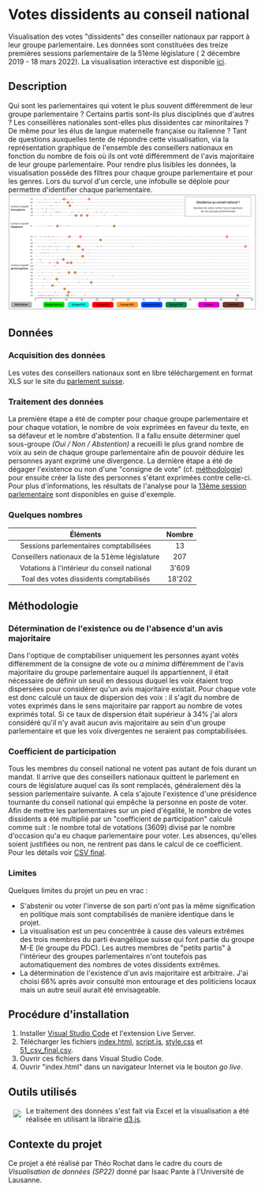 # Votes dissidents au conseil national
Visualisation des votes "dissidents" des conseiller nationaux par rapport à leur groupe parlementaire. Les données sont constituées des treize premières sessions parlementaire de la 51ème législature ( 2 décembre 2019 - 18 mars 2022). La visualisation interactive est disponible [ici](https://theor98.github.io/).

## Description
Qui sont les parlementaires qui votent le plus souvent différemment de leur groupe parlementaire ? Certains partis sont-ils plus disciplinés que d'autres ? Les conseillères nationales sont-elles plus dissidentes car minoritaires ? De même pour les élus de langue maternelle française ou italienne ? Tant de questions auxquelles tente de répondre cette visualisation, via la représentation graphique de l'ensemble des conseillers nationaux en fonction du nombre de fois où ils ont voté différemment de l'avis majoritaire de leur groupe parlementaire. Pour rendre plus lisibles les données, la visualisation possède des filtres pour chaque groupe parlementaire et pour les genres. Lors du survol d'un cercle, une infobulle se déploie pour permettre d'identifier chaque parlementaire. 
![alt text](img/img1.PNG "exemple")


## Données
### Acquisition des données
Les votes des conseillers nationaux sont en libre téléchargement en format XLS sur le site du [parlement suisse](https://www.parlament.ch/fr/ratsbetrieb/abstimmungen/abstimmung-nr-xls).

### Traitement des données
La première étape a été de compter pour chaque groupe parlementaire et pour chaque votation, le nombre de voix exprimées en faveur du texte, en sa défaveur et le nombre d'abstention. Il a fallu ensuite déterminer quel sous-groupe _(Oui / Non / Abstention)_ a recueilli le plus grand nombre de voix au sein de chaque groupe parlementaire afin de pouvoir déduire les personnes ayant exprimé une divergence. La dernière étape a été de dégager l'existence ou non d'une "consigne de vote" (cf. [méthodologie](#Méthodologie)) pour ensuite créer la liste des personnes s'étant exprimées contre celle-ci. 
Pour plus d'informations, les résultats de l'analyse pour la [13ème session parlementaire](5113_prêt.xlsb.xlsx) sont disponibles en guise d'exemple.

### Quelques nombres 
| Éléments | Nombre |
|:--------:|:------:|
|Sessions parlementaires comptabilisées |13     |
|Conseillers nationaux de la 51ème législature|207     |
|Votations à l'intérieur du conseil national|3'609     |
|Toal des votes dissidents comptabilisés    |18'202      |

## Méthodologie
### Détermination de l'existence ou de l'absence d'un avis majoritaire 
Dans l'optique de comptabiliser uniquement les personnes ayant votés différemment de la consigne de vote ou _a minima_ différemment de l'avis majoritaire du groupe parlementaire auquel ils appartiennent, il était nécessaire de définir un seuil en dessous duquel les voix étaient trop dispersées pour considérer qu'un avis majoritaire existait. Pour chaque vote est donc calculé un taux de dispersion des voix : il s'agit du nombre de votes exprimés dans le sens majoritaire par rapport au nombre de votes exprimés total. Si ce taux de dispersion était supérieur à 34% j'ai alors considéré qu'il n'y avait aucun avis majoritaire au sein d'un groupe parlementaire et que les voix divergentes ne seraient pas comptabilisées.

### Coefficient de participation
Tous les membres du conseil national ne votent pas autant de fois durant un mandat. Il arrive que des conseillers nationaux quittent le parlement en cours de législature auquel cas ils sont remplacés, généralement dès la session parlementaire suivante. A cela s'ajoute l'existence d'une présidence tournante du conseil national qui empêche la personne en poste de voter. Afin de mettre les parlementaires sur un pied d'égalité, le nombre de votes dissidents a été multiplié par un "coefficient de participation" calculé comme suit : le nombre total de votations (3609) divisé par le nombre d'occasion qu'a eu chaque parlementaire pour voter. Les absences, qu'elles soient justifiées ou non, ne rentrent pas dans le calcul de ce coefficient. Pour les détails voir [CSV final](51_csv_final.csv).

### Limites
Quelques limites du projet un peu en vrac :
  - S'abstenir ou voter l'inverse de son parti n'ont pas la même signification en politique mais sont comptabilisés de manière identique dans le projet.
  - La visualisation est un peu concentrée à cause des valeurs extrêmes des trois membres du parti évangélique suisse qui font partie du groupe M-E (le groupe du PDC). Les autres membres de "petits partis" à l'intérieur des groupes parlementaires n'ont toutefois pas automatiquement des nombres de votes dissidents extrêmes. 
  - La détermination de l'existence d'un avis majoritaire est arbitraire. J'ai choisi 66% après avoir consulté mon entourage et des politiciens locaux mais un autre seuil aurait été envisageable. 

## Procédure d'installation
1. Installer [Visual Studio Code](https://code.visualstudio.com/) et l'extension Live Server.
2. Télécharger les fichiers [index.html](index.html), [script.js](script.js), [style.css](style.css) et [51_csv_final.csv](Données/51_csv_final.csv).
3. Ouvrir ces fichiers dans Visual Studio Code.
4. Ouvrir "index.html" dans un navigateur Internet via le bouton _go live_.

## Outils utilisés
<a href="https://d3js.org"><img src="https://d3js.org/logo.svg" align="left" hspace="10" vspace="6"></a>
Le traitement des données s'est fait via Excel et la visualisation a été réalisée en utilisant la librairie [d3.js](https://d3js.org/).

## Contexte du projet
Ce projet a été réalisé par Théo Rochat dans le cadre du cours de _Visualisation de données (SP22)_ donné par Isaac Pante à l'Université de Lausanne.
